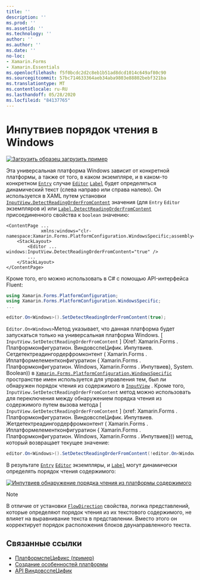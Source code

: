 ```yaml
---
title: ''
description: ''
ms.prod: ''
ms.assetid: ''
ms.technology: ''
author: ''
ms.author: ''
ms.date: ''
no-loc:
- Xamarin.Forms
- Xamarin.Essentials
ms.openlocfilehash: f5f0bcdc2d2c8eb1b51ad8dcd1014c649af80c90
ms.sourcegitcommit: 57bc714633364aeb34aba9803e88802bebf321ba
ms.translationtype: MT
ms.contentlocale: ru-RU
ms.lasthandoff: 05/28/2020
ms.locfileid: "84137765"
---
```

# <a name="inputview-reading-order-on-windows"></a>Инпутвиев порядок чтения в Windows

[![Загрузить образец](~/media/shared/download.png) загрузить пример](https://docs.microsoft.com/samples/xamarin/xamarin-forms-samples/userinterface-platformspecifics)

Эта универсальная платформа Windows зависит от конкретной платформы, а также от того, в каком экземпляре, и в каком-то конкретном [`Entry`](xref:Xamarin.Forms.Entry) случае [`Editor`](xref:Xamarin.Forms.Editor) [`Label`](xref:Xamarin.Forms.Label) будет определяться динамический текст (слева направо или справа налево). Он используется в XAML путем установки [`InputView.DetectReadingOrderFromContent`](xref:Xamarin.Forms.PlatformConfiguration.WindowsSpecific.InputView.DetectReadingOrderFromContentProperty) значения (для `Entry` `Editor` экземпляров и) или [`Label.DetectReadingOrderFromContent`](xref:Xamarin.Forms.PlatformConfiguration.WindowsSpecific.Label.DetectReadingOrderFromContentProperty) присоединенного свойства к `boolean` значению:

```xaml
<ContentPage ...
             xmlns:windows="clr-namespace:Xamarin.Forms.PlatformConfiguration.WindowsSpecific;assembly=Xamarin.Forms.Core">
    <StackLayout>
        <Editor ... windows:InputView.DetectReadingOrderFromContent="true" />
        ...
    </StackLayout>
</ContentPage>
```

Кроме того, его можно использовать в C# с помощью API-интерфейса Fluent:

```csharp
using Xamarin.Forms.PlatformConfiguration;
using Xamarin.Forms.PlatformConfiguration.WindowsSpecific;
...

editor.On<Windows>().SetDetectReadingOrderFromContent(true);
```

`Editor.On<Windows>`Метод указывает, что данная платформа будет запускаться только на универсальная платформа Windows. [ `InputView.SetDetectReadingOrderFromContent` ] (Xref: Xamarin.Forms . Платформконфигуратион. ВиндовсспеЦифик. Инпутвиев. Сетдетектреадингордерфромконтент ( Xamarin.Forms . Иплатформелементконфигуратион { Xamarin.Forms . Платформконфигуратион. Windows, Xamarin.Forms . Инпутвиев}, System. Boolean)) в [`Xamarin.Forms.PlatformConfiguration.WindowsSpecific`](xref:Xamarin.Forms.PlatformConfiguration.WindowsSpecific) пространстве имен используется для управления тем, был ли обнаружен порядок чтения из содержимого в [`InputView`](xref:Xamarin.Forms.InputView) . Кроме того, `InputView.SetDetectReadingOrderFromContent` метод можно использовать для переключения между обнаружением порядка чтения из содержимого путем вызова метода [ `InputView.GetDetectReadingOrderFromContent` ] (xref: Xamarin.Forms . Платформконфигуратион. ВиндовсспеЦифик. Инпутвиев. Жетдетектреадингордерфромконтент ( Xamarin.Forms . Иплатформелементконфигуратион { Xamarin.Forms . Платформконфигуратион. Windows, Xamarin.Forms . Инпутвиев})) метод, который возвращает текущее значение:

```csharp
editor.On<Windows>().SetDetectReadingOrderFromContent(!editor.On<Windows>().GetDetectReadingOrderFromContent());
```

В результате [`Entry`](xref:Xamarin.Forms.Entry) [`Editor`](xref:Xamarin.Forms.Editor) экземпляры, и [`Label`](xref:Xamarin.Forms.Label) могут динамически определять порядок чтения содержимого:

[![Инпутвиев обнаружение порядка чтения из платформы содержимого](inputview-reading-order-images/editor-readingorder.png "Инпутвиев обнаружение порядка чтения из платформы содержимого")](inputview-reading-order-images/editor-readingorder-large.png#lightbox "Инпутвиев обнаружение порядка чтения из платформы содержимого")

> [!NOTE]
> В отличие от установки [`FlowDirection`](xref:Xamarin.Forms.VisualElement.FlowDirection) свойства, логика представлений, которые определяют порядок чтения из их текстового содержимого, не влияет на выравнивание текста в представлении. Вместо этого он корректирует порядок расположения блоков двунаправленного текста.

## <a name="related-links"></a>Связанные ссылки

- [ПлатформспеЦификс (пример)](https://docs.microsoft.com/samples/xamarin/xamarin-forms-samples/userinterface-platformspecifics)
- [Создание особенностей платформы](~/xamarin-forms/platform/platform-specifics/index.md#creating-platform-specifics)
- [API ВиндовсспеЦифик](xref:Xamarin.Forms.PlatformConfiguration.WindowsSpecific)
